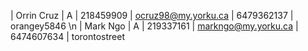 | Orrin Cruz | A       | 218459909 | ocruz98@my.yorku.ca | 6479362137 | orangey5846 \n
| Mark Ngo   | A       | 219337161 | markngo@my.yorku.ca | 6474607634 | torontostreet
